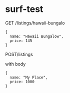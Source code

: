 surf-test
=========

GET /listings/hawaii-bungalo 
```
{
  name: "Hawaii Bungalow", 
  price: 145
}
```

POST/listings

with body
```
{
  name: "My Place",
  price: 1000
}
```
